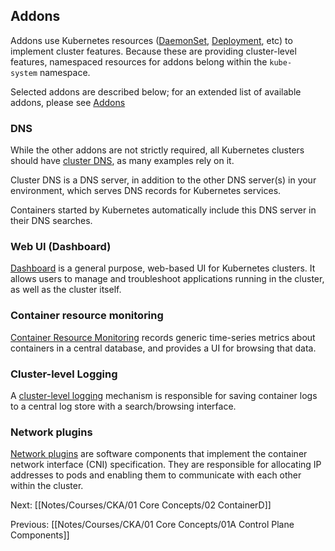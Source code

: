 ## Addons[](https://kubernetes.io/docs/concepts/architecture/#addons)

Addons use Kubernetes resources ([DaemonSet](https://kubernetes.io/docs/concepts/workloads/controllers/daemonset), [Deployment](https://kubernetes.io/docs/concepts/workloads/controllers/deployment/), etc) to implement cluster features. Because these are providing cluster-level features, namespaced resources for addons belong within the `kube-system` namespace.

Selected addons are described below; for an extended list of available addons, please see [Addons](https://kubernetes.io/docs/concepts/cluster-administration/addons/)

### DNS[](https://kubernetes.io/docs/concepts/architecture/#dns)

While the other addons are not strictly required, all Kubernetes clusters should have [cluster DNS](https://kubernetes.io/docs/concepts/services-networking/dns-pod-service/), as many examples rely on it.

Cluster DNS is a DNS server, in addition to the other DNS server(s) in your environment, which serves DNS records for Kubernetes services.

Containers started by Kubernetes automatically include this DNS server in their DNS searches.

### Web UI (Dashboard)[](https://kubernetes.io/docs/concepts/architecture/#web-ui-dashboard)

[Dashboard](https://kubernetes.io/docs/tasks/access-application-cluster/web-ui-dashboard/) is a general purpose, web-based UI for Kubernetes clusters. It allows users to manage and troubleshoot applications running in the cluster, as well as the cluster itself.

### Container resource monitoring[](https://kubernetes.io/docs/concepts/architecture/#container-resource-monitoring)

[Container Resource Monitoring](https://kubernetes.io/docs/tasks/debug/debug-cluster/resource-usage-monitoring/) records generic time-series metrics about containers in a central database, and provides a UI for browsing that data.

### Cluster-level Logging[](https://kubernetes.io/docs/concepts/architecture/#cluster-level-logging)

A [cluster-level logging](https://kubernetes.io/docs/concepts/cluster-administration/logging/) mechanism is responsible for saving container logs to a central log store with a search/browsing interface.

### Network plugins[](https://kubernetes.io/docs/concepts/architecture/#network-plugins)

[Network plugins](https://kubernetes.io/docs/concepts/extend-kubernetes/compute-storage-net/network-plugins/) are software components that implement the container network interface (CNI) specification. They are responsible for allocating IP addresses to pods and enabling them to communicate with each other within the cluster.

Next:
[[Notes/Courses/CKA/01 Core Concepts/02 ContainerD]]

Previous:
[[Notes/Courses/CKA/01 Core Concepts/01A Control Plane Components]]
